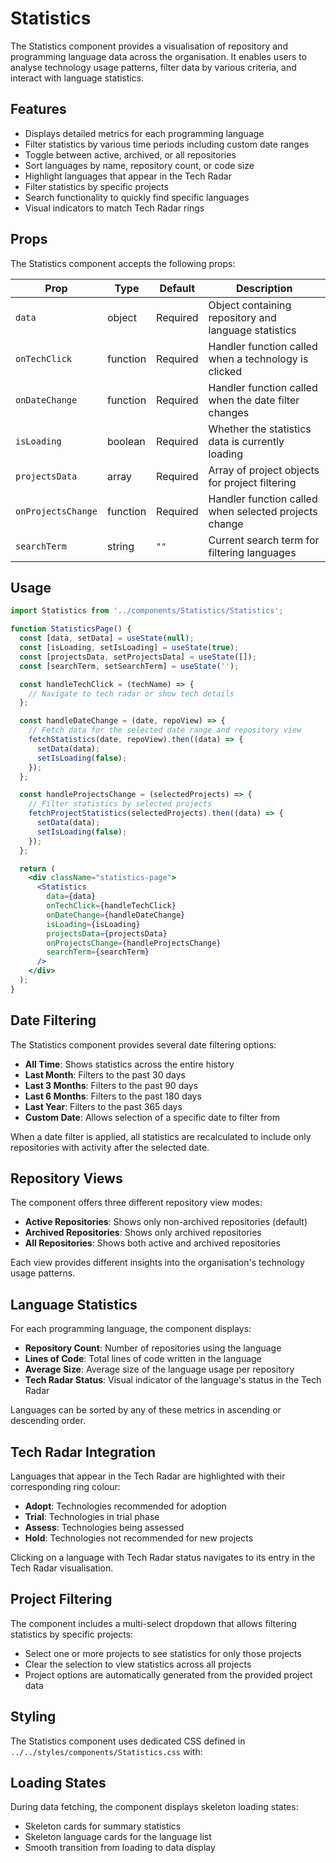 # Statistics

The Statistics component provides a visualisation of repository and programming language data across the organisation. It enables users to analyse technology usage patterns, filter data by various criteria, and interact with language statistics.

## Features

- Displays detailed metrics for each programming language
- Filter statistics by various time periods including custom date ranges
- Toggle between active, archived, or all repositories
- Sort languages by name, repository count, or code size
- Highlight languages that appear in the Tech Radar
- Filter statistics by specific projects
- Search functionality to quickly find specific languages
- Visual indicators to match Tech Radar rings

## Props

The Statistics component accepts the following props:

| Prop               | Type     | Default  | Description                                           |
| ------------------ | -------- | -------- | ----------------------------------------------------- |
| `data`             | object   | Required | Object containing repository and language statistics  |
| `onTechClick`      | function | Required | Handler function called when a technology is clicked  |
| `onDateChange`     | function | Required | Handler function called when the date filter changes  |
| `isLoading`        | boolean  | Required | Whether the statistics data is currently loading      |
| `projectsData`     | array    | Required | Array of project objects for project filtering        |
| `onProjectsChange` | function | Required | Handler function called when selected projects change |
| `searchTerm`       | string   | `""`     | Current search term for filtering languages           |

## Usage

```jsx
import Statistics from '../components/Statistics/Statistics';

function StatisticsPage() {
  const [data, setData] = useState(null);
  const [isLoading, setIsLoading] = useState(true);
  const [projectsData, setProjectsData] = useState([]);
  const [searchTerm, setSearchTerm] = useState('');

  const handleTechClick = (techName) => {
    // Navigate to tech radar or show tech details
  };

  const handleDateChange = (date, repoView) => {
    // Fetch data for the selected date range and repository view
    fetchStatistics(date, repoView).then((data) => {
      setData(data);
      setIsLoading(false);
    });
  };

  const handleProjectsChange = (selectedProjects) => {
    // Filter statistics by selected projects
    fetchProjectStatistics(selectedProjects).then((data) => {
      setData(data);
      setIsLoading(false);
    });
  };

  return (
    <div className="statistics-page">
      <Statistics
        data={data}
        onTechClick={handleTechClick}
        onDateChange={handleDateChange}
        isLoading={isLoading}
        projectsData={projectsData}
        onProjectsChange={handleProjectsChange}
        searchTerm={searchTerm}
      />
    </div>
  );
}
```

## Date Filtering

The Statistics component provides several date filtering options:

- **All Time**: Shows statistics across the entire history
- **Last Month**: Filters to the past 30 days
- **Last 3 Months**: Filters to the past 90 days
- **Last 6 Months**: Filters to the past 180 days
- **Last Year**: Filters to the past 365 days
- **Custom Date**: Allows selection of a specific date to filter from

When a date filter is applied, all statistics are recalculated to include only repositories with activity after the selected date.

## Repository Views

The component offers three different repository view modes:

- **Active Repositories**: Shows only non-archived repositories (default)
- **Archived Repositories**: Shows only archived repositories
- **All Repositories**: Shows both active and archived repositories

Each view provides different insights into the organisation's technology usage patterns.

## Language Statistics

For each programming language, the component displays:

- **Repository Count**: Number of repositories using the language
- **Lines of Code**: Total lines of code written in the language
- **Average Size**: Average size of the language usage per repository
- **Tech Radar Status**: Visual indicator of the language's status in the Tech Radar

Languages can be sorted by any of these metrics in ascending or descending order.

## Tech Radar Integration

Languages that appear in the Tech Radar are highlighted with their corresponding ring colour:

- **Adopt**: Technologies recommended for adoption
- **Trial**: Technologies in trial phase
- **Assess**: Technologies being assessed
- **Hold**: Technologies not recommended for new projects

Clicking on a language with Tech Radar status navigates to its entry in the Tech Radar visualisation.

## Project Filtering

The component includes a multi-select dropdown that allows filtering statistics by specific projects:

- Select one or more projects to see statistics for only those projects
- Clear the selection to view statistics across all projects
- Project options are automatically generated from the provided project data

## Styling

The Statistics component uses dedicated CSS defined in `../../styles/components/Statistics.css` with:

## Loading States

During data fetching, the component displays skeleton loading states:

- Skeleton cards for summary statistics
- Skeleton language cards for the language list
- Smooth transition from loading to data display
